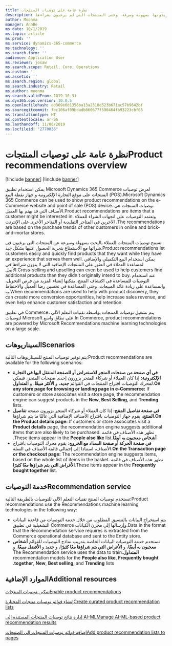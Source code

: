 ```yaml
---
title: نظرة عامة على توصيات المنتجات
description: يوفر هذا الموضوع معلومات عامة حول توصيات المنتج. تسمح توصيات المنتجات للعملاء بالبحث عن المنتجات التي يريدونها بسهولة وسرعة، وحتى المنتجات التي لم يرغبون بشراءها.
author: Moonma
manager: AnnBe
ms.date: 10/1/2019
ms.topic: article
ms.prod: ''
ms.service: dynamics-365-commerce
ms.technology: ''
ms.search.form: ''
audience: Application User
ms.reviewer: josaw
ms.search.scope: Retail, Core, Operations
ms.custom: ''
ms.assetid: ''
ms.search.region: global
ms.search.industry: Retail
ms.author: moonma
ms.search.validFrom: 2019-10-31
ms.dyn365.ops.version: 10.0.5
ms.openlocfilehash: eb369e6d1356ba13a2310d523b671ac57b9642bf
ms.sourcegitcommit: fbc106af09bdadb860677f590464fb93223cbf65
ms.translationtype: HT
ms.contentlocale: ar-SA
ms.lasthandoff: 11/06/2019
ms.locfileid: "2770036"
---
```

# <a name="product-recommendations-overview"></a><span data-ttu-id="cebf6-104">نظرة عامة على توصيات المنتجات</span><span class="sxs-lookup"><span data-stu-id="cebf6-104">Product recommendations overview</span></span>

[!include [banner](includes/preview-banner.md)]
[!include [banner](includes/banner.md)]

<span data-ttu-id="cebf6-105">يمكن استخدام تطبيق Microsoft Dynamics 365 Commerce لعرض توصيات المنتجات على موقع التجارة الإلكترونية و جهاز نقطة البيع (POS).‬</span><span class="sxs-lookup"><span data-stu-id="cebf6-105">Microsoft Dynamics 365 Commerce can be used to show product recommendations on the e-Commerce website and point of sale (POS) device.</span></span> <span data-ttu-id="cebf6-106">توصيات المنتجات هي الأصناف التي قد يهتم بها العميل.</span><span class="sxs-lookup"><span data-stu-id="cebf6-106">Product recommendations are items that a customer might be interested in.</span></span> <span data-ttu-id="cebf6-107">وتعتمد التوصيات على اتجهات الشراء للعملاء الآخرين في المتاجر التقليدية أو المتاجر الأخرى على الإنترنت .</span><span class="sxs-lookup"><span data-stu-id="cebf6-107">The recommendations are based on the purchase trends of other customers in online and brick-and-mortar stores.</span></span>

<span data-ttu-id="cebf6-108">تسمح توصيات المنتجات للعملاء بالبحث بسهولة وسرعة عن المنتجات التي يرغبون في شرائها مع الاستمتاع بتجربة الحصول عليها بشكل جيد.</span><span class="sxs-lookup"><span data-stu-id="cebf6-108">Product recommendations let customers easily and quickly find products that they want while they have an experience that serves them well.</span></span> <span data-ttu-id="cebf6-109">يمكن استخدام البيع التكميلي والإضافي‬ لمساعدة العملاء في العثور على المنتجات الإضافية التي لا ينوون شراءها في الأصل.</span><span class="sxs-lookup"><span data-stu-id="cebf6-109">Cross-selling and upselling can even be used to help customers find additional products than they didn't originally intend to buy.</span></span> <span data-ttu-id="cebf6-110">عند استخدام التوصيات للمساعدة في اكتشاف المنتج، يمكنها إنشاء المزيد من فرص التحويل، والمساعدة على زيادة عائد المبيعات، وحتى المساعدة في تحسين رضا العميل والاحتفاظ به.</span><span class="sxs-lookup"><span data-stu-id="cebf6-110">When recommendations are used to help with product discovery, they can create more conversion opportunities, help increase sales revenue, and even help enhance customer satisfaction and retention.</span></span>

<span data-ttu-id="cebf6-111">في تطبيق Commerce، يتم تشغيل توصيات المنتجات بواسطة تقنيات التعلم الآلي لتوصيات Microsoft على نطاق واسع.</span><span class="sxs-lookup"><span data-stu-id="cebf6-111">In Commerce, product recommendations are powered by Microsoft Recommendations machine learning technologies on a large scale.</span></span>


## <a name="scenarios"></a><span data-ttu-id="cebf6-112">السيناريوهات</span><span class="sxs-lookup"><span data-stu-id="cebf6-112">Scenarios</span></span>

<span data-ttu-id="cebf6-113">يتم توفير توصيات المنتج للسيناريوهات التالية:</span><span class="sxs-lookup"><span data-stu-id="cebf6-113">Product recommendations are available for the following scenarios:</span></span>

- <span data-ttu-id="cebf6-114">**في أي صفحة من صفحات المتجر للاستعراض أو للصفحة المنتقل اليها في التجارة الإلكترونية:** إذا كان العملاء أو شركاء المتجر يزورون إحدى صفحات المتجر، فيمكن لمحرك التوصيات اقتراح المنتجات في القوائم **جديد**، و **الأكثر مبيعًا**، و **المتداول**.</span><span class="sxs-lookup"><span data-stu-id="cebf6-114">**On any store page for browsing or landing page in e-Commerce:** If customers or store associates visit a store page, the recommendation engine can suggest products in the **New**, **Best Selling**, and **Trending** lists.</span></span>
- <span data-ttu-id="cebf6-115">**في صفحة تفاصيل المنتج:** إذا كان العملاء أو شركاء المتجر يزورون صفحة **تفاصيل المنتج**، يقوم جهاز التوصيات باقتراح الأصناف الإضافية التي غالبًا ما يتم شراؤها.</span><span class="sxs-lookup"><span data-stu-id="cebf6-115">**On the Product details page:** If customers or store associates visit a **Product details** page, the recommendation engine suggests additional items that are also likely to be purchased.</span></span> <span data-ttu-id="cebf6-116">تظهر هذه الأصناف في قائمة **‬‏‫أشخاص معجبون به أيضًا**.</span><span class="sxs-lookup"><span data-stu-id="cebf6-116">These items appear in the **People also like** list.</span></span>
- <span data-ttu-id="cebf6-117">**في صفحة الحركة أو صفحة السداد مع الخروج:** يقوم محرك التوصيات باقتراح الأصناف، استنادا إلى إجمالي قائمة الأصناف في السلة.</span><span class="sxs-lookup"><span data-stu-id="cebf6-117">**On the Transaction page or the checkout page:** The recommendation engine suggests items, based on the whole list of items in the basket.</span></span> <span data-ttu-id="cebf6-118">تظهر هذه الأصناف في قائمة **الأغراض التي يتم شراؤها معًا كثيرًا**.</span><span class="sxs-lookup"><span data-stu-id="cebf6-118">These items appear in the **Frequently bought together** list.</span></span>

## <a name="recommendation-service"></a><span data-ttu-id="cebf6-119">خدمة التوصيات</span><span class="sxs-lookup"><span data-stu-id="cebf6-119">Recommendation service</span></span>

<span data-ttu-id="cebf6-120">تستخدم توصيات المنتج تقنيات التعلم الآلي للتوصيات بالطريقة التالية:</span><span class="sxs-lookup"><span data-stu-id="cebf6-120">Product recommendations use the Recommendations machine learning technologies in the following way:</span></span>

- <span data-ttu-id="cebf6-121">يتم استخراج البيانات بالتنسيق المطلوب من خلال خدمة التوصيات من قاعدة البيانات التشغيلية في تطبيق Commerce وإرسالها إلى مخزن الكيانات.</span><span class="sxs-lookup"><span data-stu-id="cebf6-121">Data in the format that the Recommendation service requires is extracted from the Commerce operational database and sent to the Entity store.</span></span>
- <span data-ttu-id="cebf6-122">تستخدم خدمة التوصيات البيانات الخاصة بتدريب نماذج التوصيات للقوائم ‫‬‏‫**أشخاص معجبون به أيضًا‬‏‫**، و **الأغراض التي يتم شراؤها معًا كثيرًا**‬‏‫، و **جديد** و **الأفضل مبيعًا**‬‏‫، و **المتداول**.</span><span class="sxs-lookup"><span data-stu-id="cebf6-122">The Recommendation service uses the data to train recommendation models for the **People also like**, **Frequently bought together**, **New**, **Best selling**, and **Trending** lists.</span></span>

## <a name="additional-resources"></a><span data-ttu-id="cebf6-123">الموارد الإضافية</span><span class="sxs-lookup"><span data-stu-id="cebf6-123">Additional resources</span></span>

[<span data-ttu-id="cebf6-124">تمكين توصيات المنتجات</span><span class="sxs-lookup"><span data-stu-id="cebf6-124">Enable product recommendations</span></span>](enable-product-recommendations.md)

[<span data-ttu-id="cebf6-125">إنشاء قوائم توصيات منتجات المختارة</span><span class="sxs-lookup"><span data-stu-id="cebf6-125">Create curated product recommendation lists</span></span>](create-editorial-recommendation-lists.md)

[<span data-ttu-id="cebf6-126">إدارة نتائج توصيات المنتجات المستندة إلى AI-ML</span><span class="sxs-lookup"><span data-stu-id="cebf6-126">Manage AI-ML-based product recommendation results</span></span>](modify-product-recommendation-results.md)

[<span data-ttu-id="cebf6-127">إضافة قوائم توصيات المنتجات إلى الصفحات</span><span class="sxs-lookup"><span data-stu-id="cebf6-127">Add product recommendation lists to pages</span></span>](add-reco-list-to-page.md)
